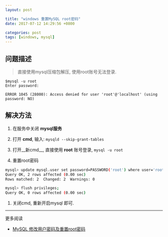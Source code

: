 ```yaml
---
layout: post

title: "windows 重置MySQL root密码"
date: 2017-07-12 14:29:56 +0800

categories: post
tags: [windows, mysql]
---
```


## 问题描述

>直接使用mysql压缩包解压, 使用root账号无法登录.

```
$mysql -u root
Enter password:   

ERROR 1045 (28000): Access denied for user 'root'@'localhost' (using password: NO)  
```

## 解决方法

1. 在服务中关闭 **mysql服务**

1. 打开 **cmd**, 输入: `mysqld --skip-grant-tables`

1. 打开__新cmd__, 直接使用 **root** 账号登录, `mysql -u root`

1. 重置root密码

```bash
mysql> update mysql.user set password=PASSWORD('root') where user='root';  
Query OK, 2 rows affected (0.00 sec)  
Rows matched: 2  Changed: 2  Warnings: 0  

mysql> flush privileges;  
Query OK, 0 rows affected (0.00 sec)
```

1. 关闭cmd, 重新开启mysql 即可.

---
更多阅读
- [MySQL 修改用户密码及重置root密码](http://blog.csdn.net/leshami/article/details/39805839)
